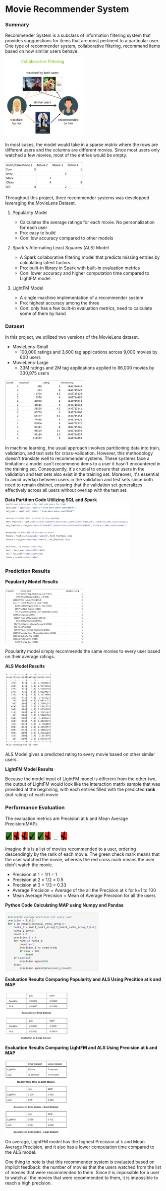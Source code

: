 # Movie Recommender System
### Summary

Recommender System is a subclass of information filtering system that provides sugguestions for items that are most pertinent to a particular user. One type of recommender system, collaborative filtering, recommend items based on how similar users behave.

<img src=/Images/recommender_system.png width=50% height=50%>

In most cases, the model would take in a sparse matrix where the rows are different users and the columns are different movies. Since most users only watched a few movies, most of the entries would be empty.

<img src=/Images/sparse_matrix.png width=50% height=50%>

Throughout this project, three recommender systems was developped leveraging the MovieLens Dataset.

1. Popularity Model
    - Calculates the average ratings for each movie. No personalization for each user
    - Pro: easy to build
    - Con: low accuracy compared to other models

2. Spark's Alternating Least Squares (ALS) Model
    - A Spark collaborative filtering model that predicts missing entries by calculating latent factors
    - Pro: built-in library in Spark with built-in evaluation metrics
    - Con: lower accuracy and higher computation time compared to LightFM model

3. LightFM Model
    - A single-machine implementation of a recommender system
    - Pro: highest accuracy among the three
    - Con: only has a few built-in evaluation metrics, need to calculate some of them by hand

### Dataset
In this project, we utilized two versions of the MovieLens dataset.
- MovieLens-Small
    - 100,000 ratings and 3,600 tag applications across 9,000 movies by 600 users
- MovieLens-Large
    - 33M ratings and 2M tag applications applied to 86,000 movies by 330,975 users

<img src=/Images/dataset.png width=50% height=50%>

In machine learning, the usual approach involves partitioning data into train, validation, and test sets for cross-validation. However, this methodology doesn't translate well to recommender systems. These systems face a limitation: a model can't recommend items to a user it hasn't encountered in the training set. Consequently, it's crucial to ensure that users in the validation and test sets also exist in the training set. Moreover, it's essential to avoid overlap between users in the validation and test sets since both need to remain distinct, ensuring that the validation set generalizes effectively across all users without overlap with the test set.

**Data Partition Code Utilizing SQL and Spark**
<img src=/Images/spark_sql.png width=80% height=80%>

### Prediction Results

**Popularity Model Results**

<img src=/Images/popularity_result.png width=50% height=50%>

Popularity model simply recommends the same movies to every user based on their average ratings.

**ALS Model Results**

<img src=/Images/als_result.png width=30% height=30%>

ALS Model gives a predicted rating to every movie based on other similar users.

**LightFM Model Results**

Because the model input of LightFM model is different from the other two, the output of LightFM would look like the interaction matrix sample that was provided at the beginning, with each entries filled with the predicted **rank** (not rating) of each movie

### Performance Evaluation
The evaluation metrics are Precision at k and Mean Average Precision(MAP).

<img src=/Images/metric_example.png width=40% height=40%>

Imagine this is a list of movies recommended to a user, ordering descendingly by the rank of each movie. The green check mark means that the user watched the movie, whereas the red cross mark means the user didn't watch the movie. 

- Precision at 1 = 1/1 = 1
- Precision at 2 = 1/2 = 0.5
- Precision at 3 = 1/3 = 0.33
- Average Precision = Average of the all the Precision at k for k=1 to 100
- Mean Average Precision = Mean of Average Precision for all the users

**Python Code Calculating MAP using Numpy and Pandas**

<img src=/Images/lightfm_map.png width=60% height=60%>

**Evaluation Results Comparing Popularity and ALS Using Precition at k and MAP**

<img src=/Images/baseline_als.png width=40% height=40%>

**Evaluation Results Comparing LightFM and ALS Using Precision at k and MAP**

<img src=/Images/als_lightfm.png width=40% height=40%>

On average, LightFM model has the highest Precision at k and Mean Average Precision, and it also has a lower computation time compared to the ALS model.

One thing to note is that this recommender system is evaluated based on implicit feedback: the number of movies that the users watched from the list of movies that were recommended to them. Since it is impossible for a user to watch all the movies that were recommended to them, it is impossible to reach a high precision.







